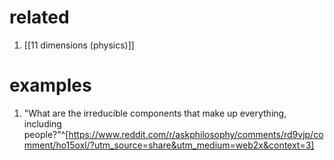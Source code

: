 # related
1. [[11 dimensions (physics)]]

# examples
1. "What are the irreducible components that make up everything, including people?"^[https://www.reddit.com/r/askphilosophy/comments/rd9vjp/comment/ho15oxl/?utm_source=share&utm_medium=web2x&context=3]
